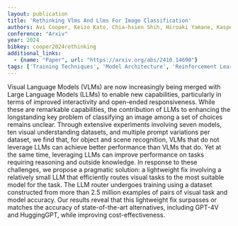 ```yaml
---
layout: publication
title: 'Rethinking Vlms And Llms For Image Classification'
authors: Avi Cooper, Keizo Kato, Chia-hsien Shih, Hiroaki Yamane, Kasper Vinken, Kentaro Takemoto, Taro Sunagawa, Hao-wei Yeh, Jin Yamanaka, Ian Mason, Xavier Boix
conference: "Arxiv"
year: 2024
bibkey: cooper2024rethinking
additional_links:
  - {name: "Paper", url: "https://arxiv.org/abs/2410.14690"}
tags: ['Training Techniques', 'Model Architecture', 'Reinforcement Learning', 'RAG', 'GPT', 'Prompting']
---
```

Visual Language Models (VLMs) are now increasingly being merged with Large
Language Models (LLMs) to enable new capabilities, particularly in terms of
improved interactivity and open-ended responsiveness. While these are
remarkable capabilities, the contribution of LLMs to enhancing the longstanding
key problem of classifying an image among a set of choices remains unclear.
Through extensive experiments involving seven models, ten visual understanding
datasets, and multiple prompt variations per dataset, we find that, for object
and scene recognition, VLMs that do not leverage LLMs can achieve better
performance than VLMs that do. Yet at the same time, leveraging LLMs can
improve performance on tasks requiring reasoning and outside knowledge. In
response to these challenges, we propose a pragmatic solution: a lightweight
fix involving a relatively small LLM that efficiently routes visual tasks to
the most suitable model for the task. The LLM router undergoes training using a
dataset constructed from more than 2.5 million examples of pairs of visual task
and model accuracy. Our results reveal that this lightweight fix surpasses or
matches the accuracy of state-of-the-art alternatives, including GPT-4V and
HuggingGPT, while improving cost-effectiveness.
